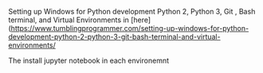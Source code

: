 Setting up Windows for Python development
Python 2, Python 3, Git , Bash terminal, and Virtual Environments in [here](https://www.tumblingprogrammer.com/setting-up-windows-for-python-development-python-2-python-3-git-bash-terminal-and-virtual-environments/

The install jupyter notebook in each environemnt
